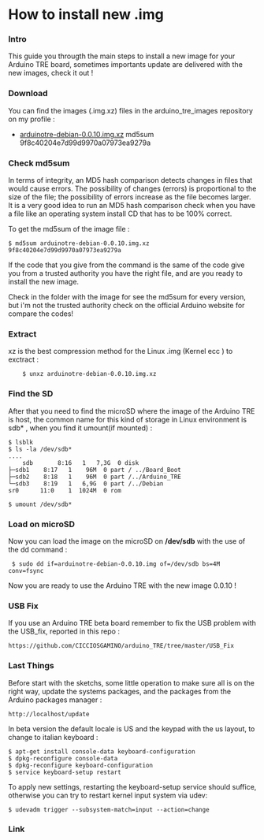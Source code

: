 How to install new .img
=======================

### Intro 
This guide you througth the main steps to install a new image for your Arduino TRE board, 
sometimes importants update are delivered with the new images, check it out ! 

### Download 
You can find the images (.img.xz) files in the arduino_tre_images repository on my profile :

+ [arduinotre-debian-0.0.10.img.xz][1] md5sum 9f8c40204e7d99d9970a07973ea9279a

### Check md5sum 
In terms of integrity, an MD5 hash comparison detects changes in files that would cause errors. The possibility of changes (errors) is proportional to the size of the file; the possibility of errors increase as the file becomes larger. It is a very good idea to run an MD5 hash comparison check when you have a file like an operating system install CD that has to be 100% correct. 

To get the md5sum of the image file : 

	$ md5sum arduinotre-debian-0.0.10.img.xz 
	9f8c40204e7d99d9970a07973ea9279a
	
If the code that you give from the command is the same of the code give you from a trusted authority you have 
the right file, and are you ready to install the new image. 

Check in the folder with the image for see the md5sum for every version, but i'm not the trusted authority 
check on the official Arduino website for compare the codes! 


### Extract 
xz is the best compression method for the Linux .img (Kernel ecc ) to exctract : 

    	$ unxz arduinotre-debian-0.0.10.img.xz 

### Find the SD
After that you need to find the microSD where the image of the Arduino TRE is host, the common name for this kind of storage in Linux environment is sdb* , when you find it umount(if mounted) : 

  	$ lsblk 
  	$ ls -la /dev/sdb* 
  	....
  		sdb       8:16   1   7,3G  0 disk 
  	├─sdb1    8:17   1    96M  0 part / ../Board_Boot
  	├─sdb2    8:18   1    96M  0 part /../Arduino_TRE
  	└─sdb3    8:19   1   6,9G  0 part /../Debian
  	sr0      11:0    1  1024M  0 rom  
	
	$ umount /dev/sdb*  
	  
### Load on microSD
Now you can load the image on the microSD on  **/dev/sdb**  with the use of the dd command : 

	 $ sudo dd if=arduinotre-debian-0.0.10.img of=/dev/sdb bs=4M conv=fsync

Now you are ready to use the Arduino TRE with the new image 0.0.10 ! 

### USB Fix 
If you use an Arduino TRE beta board remember to fix the USB problem with the USB_fix, reported in this repo : 

	https://github.com/CICCIOSGAMINO/arduino_TRE/tree/master/USB_Fix
	
	
### Last Things 
Before start with the sketchs, some little operation to make sure all is on the right way, update the systems 
packages, and the packages from the Arduino packages manager  : 

	http://localhost/update 
	
In beta version the default locale is US and the keypad with the us layout, to change to italian keyboard : 

	$ apt-get install console-data keyboard-configuration
	$ dpkg-reconfigure console-data
	$ dpkg-reconfigure keyboard-configuration
	$ service keyboard-setup restart
	
To apply new settings, restarting the keyboard-setup service should suffice, otherwise you can try to restart kernel input system via udev:

	$ udevadm trigger --subsystem-match=input --action=change


	
### Link 
[1]:https://www.dropbox.com/s/8qib17tuas9b1fl/arduinotre-debian-0.0.10.img.xz?dl=0
